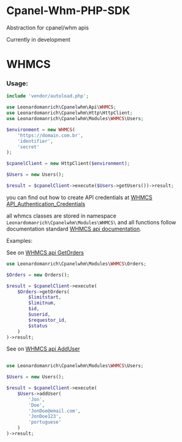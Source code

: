 # Cpanel-Whm-PHP-SDK

Abstraction for cpanel/whm apis

Currently in development

# WHMCS

### Usage:

```php 
include 'vendor/autoload.php';

use Leonardomanrich\Cpanelwhm\Api\WHMCS;
use Leonardomanrich\Cpanelwhm\Http\HttpClient;
use Leonardomanrich\Cpanelwhm\Modules\WHMCS\Users;

$environment = new WHMCS(
    'https://domain.com.br',
    'identifier',
    'secret'
);

$cpanelClient = new HttpClient($environment);

$Users = new Users();

$result = $cpanelClient->execute($Users->getUsers())->result;
```

you can find out how to create API credentials
at [WHMCS API_Authentication_Credentials](https://docs.whmcs.com/API_Authentication_Credentials#Creating_Admin_API_Authentication_Credentials)

all whmcs classes are stored in namespace `Leonardomanrich\Cpanelwhm\Modules\WHMCS\` and all functions follow
documentation standard [WHMCS api documentation](https://developers.whmcs.com/api/api-index/).

Examples:

See on [WHMCS api GetOrders](https://developers.whmcs.com/api-reference/getorders/)
```php
use Leonardomanrich\Cpanelwhm\Modules\WHMCS\Orders;

$Orders = new Orders();

$result = $cpanelClient->execute(
    $Orders->getOrders(
        $limitstart, 
        $limitnum, 
        $id, 
        $userid, 
        $requestor_id, 
        $status
    )
)->result;
```

See on [WHMCS api AddUser](https://developers.whmcs.com/api-reference/adduser/)
```php
    
use Leonardomanrich\Cpanelwhm\Modules\WHMCS\Users;

$Users = new Users();

$result = $cpanelClient->execute(
    $Users->addUser(
        'Jon',
        'Doe',
        'JonDoe@email.com',
        'JonDoe123',
        'portuguese'
    )
)->result;
```


